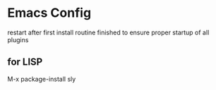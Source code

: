 # Emacs Config

restart after first install routine finished to ensure proper startup of all plugins

## for LISP

M-x package-install sly
